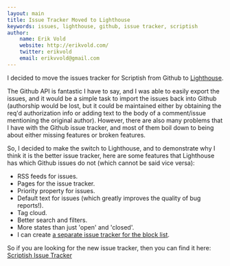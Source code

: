 ```yaml
---
layout: main
title: Issue Tracker Moved to Lighthouse
keywords: issues, lighthouse, github, issue tracker, scriptish
author:
    name: Erik Vold
    website: http://erikvold.com/
    twitter: erikvold
    email: erikvvold@gmail.com
---
```


I decided to move the issues tracker for Scriptish from Github to
[Lighthouse](http://lighthouseapp.com/).

The Github API is fantastic I have to
say, and I was able to easily export the issues, and it would be a simple task
to import the issues back into Github (authorship would be lost, but it could be
maintained either by obtaining the req'd authorization info or adding text to the
body of a comment/issue mentioning the original author).  However, there are
also many problems that I have with the Github issue tracker, and most
of them boil down to being about either missing features or broken features.

So, I decided to make the switch to Lighthouse, and to demonstrate
why I think it is the better issue tracker, here are some features that
Lighthouse has which Github issues do not (which cannot be said vice versa):

* RSS feeds for issues.
* Pages for the issue tracker.
* Priority property for issues.
* Default text for issues (which greatly improves the quality of bug reports!).
* Tag cloud.
* Better search and filters.
* More states than just 'open' and 'closed'.
* I can create [a separate issue tracker for the block list](https://scriptish.lighthouseapp.com/projects/83268/).

So if you are looking for the new issue tracker, then you can find it here:
[Scriptish Issue Tracker](https://scriptish.lighthouseapp.com/projects/83146/)


